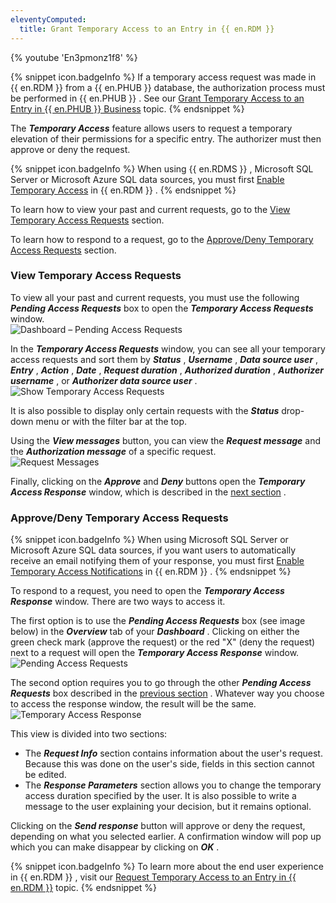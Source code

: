 ```yaml
---
eleventyComputed:
  title: Grant Temporary Access to an Entry in {{ en.RDM }}
---
```

{% youtube 'En3pmonz1f8' %}  

{% snippet icon.badgeInfo %} 
If a temporary access request was made in {{ en.RDM }} from a {{ en.PHUB }} database, the authorization process must be performed in {{ en.PHUB }} . See our [Grant Temporary Access to an Entry in {{ en.PHUB }} Business](/hub/web-interface/hub-overview/temporary-access-hub-business/grant-temporary-access-to-an-entry/) topic. 
{% endsnippet %}
 
The ***Temporary Access*** feature allows users to request a temporary elevation of their permissions for a specific entry. The authorizer must then approve or deny the request. 

{% snippet icon.badgeInfo %} 
When using {{ en.RDMS }} , Microsoft SQL Server or Microsoft Azure SQL data sources, you must first [Enable Temporary Access](/kb/remote-desktop-manager/how-to-articles/enable-temporary-access/) in {{ en.RDM }} . 
{% endsnippet %}
 
To learn how to view your past and current requests, go to the [View Temporary Access Requests](#view-temporary-access-requests) section.   

To learn how to respond to a request, go to the [Approve/Deny Temporary Access Requests](#approvedeny-temporary-access-requests) section.  

### View Temporary Access Requests 

To view all your past and current requests, you must use the following ***Pending Access Requests*** box to open the ***Temporary Access Requests*** window.  
![Dashboard – Pending Access Requests](https://webdevolutions.azureedge.net/docs/en/rdm/windows/RDMWin2072.png) 

In the ***Temporary Access Requests*** window, you can see all your temporary access requests and sort them by ***Status*** , ***Username*** , ***Data source user*** , ***Entry*** , ***Action*** , ***Date*** , ***Request duration*** , ***Authorized duration*** , ***Authorizer username*** , or ***Authorizer data source user*** .  
![Show Temporary Access Requests](https://webdevolutions.azureedge.net/docs/en/rdm/windows/RDMWin2074.png) 

It is also possible to display only certain requests with the ***Status*** drop-down menu or with the filter bar at the top.  

Using the ***View messages*** button, you can view the ***Request message*** and the ***Authorization message*** of a specific request.  
![Request Messages](https://webdevolutions.azureedge.net/docs/en/rdm/windows/RDMWin2076.png) 

Finally, clicking on the ***Approve*** and ***Deny*** buttons open the ***Temporary Access Response*** window, which is described in the [next section](#approvedeny-temporary-access-requests) . 

### Approve/Deny Temporary Access Requests 

{% snippet icon.badgeInfo %} 
When using Microsoft SQL Server or Microsoft Azure SQL data sources, if you want users to automatically receive an email notifying them of your response, you must first [Enable Temporary Access Notifications](/kb/remote-desktop-manager/how-to-articles/enable-temporary-access/) in {{ en.RDM }} . 
{% endsnippet %}
 

To respond to a request, you need to open the ***Temporary Access Response*** window. There are two ways to access it.  

The first option is to use the ***Pending Access Requests*** box (see image below) in the ***Overview*** tab of your ***Dashboard*** . Clicking on either the green check mark (approve the request) or the red "X" (deny the request) next to a request will open the ***Temporary Access Response*** window.  
![Pending Access Requests](https://webdevolutions.azureedge.net/docs/en/rdm/windows/RDMWin2077.png) 

The second option requires you to go through the other ***Pending Access Requests*** box described in the [previous section](#view-temporary-access-requests) . Whatever way you choose to access the response window, the result will be the same.  
![Temporary Access Response](https://webdevolutions.azureedge.net/docs/en/rdm/windows/RDMWin2080.png) 

This view is divided into two sections: 

* The ***Request Info*** section contains information about the user's request. Because this was done on the user's side, fields in this section cannot be edited. 
* The ***Response Parameters*** section allows you to change the temporary access duration specified by the user. It is also possible to write a message to the user explaining your decision, but it remains optional. 

Clicking on the ***Send response*** button will approve or deny the request, depending on what you selected earlier. A confirmation window will pop up which you can make disappear by clicking on ***OK*** . 

{% snippet icon.badgeInfo %} 
To learn more about the end user experience in {{ en.RDM }} , visit our [Request Temporary Access to an Entry in {{ en.RDM }}](/rdm/windows/user-interface/content-area/temporary-access-rdm/request-temporary-access-to-an-entry/) topic. 
{% endsnippet %}
 

